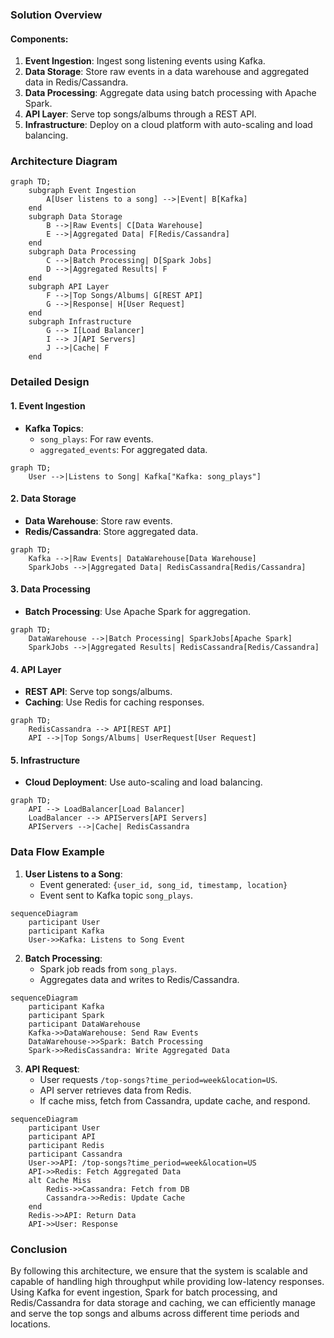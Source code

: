 ### Solution Overview

#### Components:
1. **Event Ingestion**: Ingest song listening events using Kafka.
2. **Data Storage**: Store raw events in a data warehouse and aggregated data in Redis/Cassandra.
3. **Data Processing**: Aggregate data using batch processing with Apache Spark.
4. **API Layer**: Serve top songs/albums through a REST API.
5. **Infrastructure**: Deploy on a cloud platform with auto-scaling and load balancing.

### Architecture Diagram

```mermaid
graph TD;
    subgraph Event Ingestion
        A[User listens to a song] -->|Event| B[Kafka]
    end
    subgraph Data Storage
        B -->|Raw Events| C[Data Warehouse]
        E -->|Aggregated Data| F[Redis/Cassandra]
    end
    subgraph Data Processing
        C -->|Batch Processing| D[Spark Jobs]
        D -->|Aggregated Results| F
    end
    subgraph API Layer
        F -->|Top Songs/Albums| G[REST API]
        G -->|Response| H[User Request]
    end
    subgraph Infrastructure
        G --> I[Load Balancer]
        I --> J[API Servers]
        J -->|Cache| F
    end
```

### Detailed Design

#### 1. Event Ingestion

- **Kafka Topics**: 
  - `song_plays`: For raw events.
  - `aggregated_events`: For aggregated data.

```mermaid
graph TD;
    User -->|Listens to Song| Kafka["Kafka: song_plays"]
```

#### 2. Data Storage

- **Data Warehouse**: Store raw events.
- **Redis/Cassandra**: Store aggregated data.

```mermaid
graph TD;
    Kafka -->|Raw Events| DataWarehouse[Data Warehouse]
    SparkJobs -->|Aggregated Data| RedisCassandra[Redis/Cassandra]
```

#### 3. Data Processing

- **Batch Processing**: Use Apache Spark for aggregation.

```mermaid
graph TD;
    DataWarehouse -->|Batch Processing| SparkJobs[Apache Spark]
    SparkJobs -->|Aggregated Results| RedisCassandra[Redis/Cassandra]
```

#### 4. API Layer

- **REST API**: Serve top songs/albums.
- **Caching**: Use Redis for caching responses.

```mermaid
graph TD;
    RedisCassandra --> API[REST API]
    API -->|Top Songs/Albums| UserRequest[User Request]
```

#### 5. Infrastructure

- **Cloud Deployment**: Use auto-scaling and load balancing.

```mermaid
graph TD;
    API --> LoadBalancer[Load Balancer]
    LoadBalancer --> APIServers[API Servers]
    APIServers -->|Cache| RedisCassandra
```

### Data Flow Example

1. **User Listens to a Song**:
    - Event generated: `{user_id, song_id, timestamp, location}`
    - Event sent to Kafka topic `song_plays`.

```mermaid
sequenceDiagram
    participant User
    participant Kafka
    User->>Kafka: Listens to Song Event
```

2. **Batch Processing**:
    - Spark job reads from `song_plays`.
    - Aggregates data and writes to Redis/Cassandra.

```mermaid
sequenceDiagram
    participant Kafka
    participant Spark
    participant DataWarehouse
    Kafka->>DataWarehouse: Send Raw Events
    DataWarehouse->>Spark: Batch Processing
    Spark->>RedisCassandra: Write Aggregated Data
```

3. **API Request**:
    - User requests `/top-songs?time_period=week&location=US`.
    - API server retrieves data from Redis.
    - If cache miss, fetch from Cassandra, update cache, and respond.

```mermaid
sequenceDiagram
    participant User
    participant API
    participant Redis
    participant Cassandra
    User->>API: /top-songs?time_period=week&location=US
    API->>Redis: Fetch Aggregated Data
    alt Cache Miss
        Redis->>Cassandra: Fetch from DB
        Cassandra->>Redis: Update Cache
    end
    Redis->>API: Return Data
    API->>User: Response
```

### Conclusion

By following this architecture, we ensure that the system is scalable and capable of handling high throughput while providing low-latency responses. Using Kafka for event ingestion, Spark for batch processing, and Redis/Cassandra for data storage and caching, we can efficiently manage and serve the top songs and albums across different time periods and locations.